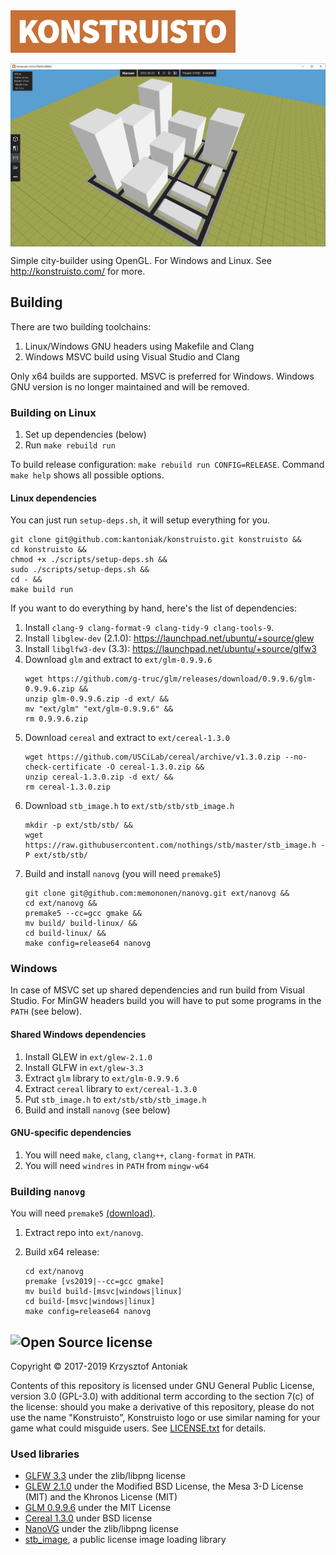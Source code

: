 <img src="graphics/konstruisto.png" width="360"/>

<p align="center">
  <img src="readme/screenshot.png" align="center" alt="Project preview" />
</p>

Simple city-builder using OpenGL. For Windows and Linux. See http://konstruisto.com/ for more.

## Building

There are two building toolchains:

1. Linux/Windows GNU headers using Makefile and Clang
1. Windows MSVC build using Visual Studio and Clang

Only x64 builds are supported. MSVC is preferred for Windows. Windows GNU version is no longer maintained and will be removed.

### Building on Linux

1. Set up dependencies (below)
1. Run `make rebuild run`

To build release configuration: `make rebuild run CONFIG=RELEASE`. Command `make help` shows all possible options.

#### Linux dependencies

You can just run `setup-deps.sh`, it will setup everything for you.

    git clone git@github.com:kantoniak/konstruisto.git konstruisto &&
    cd konstruisto &&
    chmod +x ./scripts/setup-deps.sh &&
    sudo ./scripts/setup-deps.sh &&
    cd - &&
    make build run

If you want to do everything by hand, here's the list of dependencies:

1. Install `clang-9 clang-format-9 clang-tidy-9 clang-tools-9`.
1. Install `libglew-dev` (2.1.0): https://launchpad.net/ubuntu/+source/glew
1. Install `libglfw3-dev` (3.3): https://launchpad.net/ubuntu/+source/glfw3
1. Download `glm` and extract to `ext/glm-0.9.9.6`
    ```
    wget https://github.com/g-truc/glm/releases/download/0.9.9.6/glm-0.9.9.6.zip &&
    unzip glm-0.9.9.6.zip -d ext/ &&
    mv "ext/glm" "ext/glm-0.9.9.6" &&
    rm 0.9.9.6.zip
    ```
1. Download `cereal` and extract to `ext/cereal-1.3.0`
    ```
    wget https://github.com/USCiLab/cereal/archive/v1.3.0.zip --no-check-certificate -O cereal-1.3.0.zip &&
    unzip cereal-1.3.0.zip -d ext/ &&
    rm cereal-1.3.0.zip
    ```
1. Download `stb_image.h` to `ext/stb/stb/stb_image.h`
    ```
    mkdir -p ext/stb/stb/ &&
    wget https://raw.githubusercontent.com/nothings/stb/master/stb_image.h -P ext/stb/stb/
    ```
1. Build and install `nanovg` (you will need `premake5`)
    ```
    git clone git@github.com:memononen/nanovg.git ext/nanovg &&
    cd ext/nanovg &&
    premake5 --cc=gcc gmake &&
    mv build/ build-linux/ &&
    cd build-linux/ &&
    make config=release64 nanovg
    ```

### Windows

In case of MSVC set up shared dependencies and run build from Visual Studio. For MinGW headers build you will have to put some programs in the `PATH` (see below).

#### Shared Windows dependencies

1. Install GLEW in `ext/glew-2.1.0`
1. Install GLFW in `ext/glew-3.3`
1. Extract `glm` library to `ext/glm-0.9.9.6`
1. Extract `cereal` library to `ext/cereal-1.3.0`
1. Put `stb_image.h` to `ext/stb/stb/stb_image.h`
1. Build and install `nanovg` (see below)

#### GNU-specific dependencies

1. You will need `make`, `clang`, `clang++`, `clang-format` in `PATH`.
1. You will need `windres` in `PATH` from `mingw-w64`

### Building `nanovg`

You will need `premake5` [(download)](https://premake.github.io/download.html).

1. Extract repo into `ext/nanovg`.
1. Build x64 release:

    ```
    cd ext/nanovg
    premake [vs2019|--cc=gcc gmake]
    mv build build-[msvc|windows|linux]
    cd build-[msvc|windows|linux]
    make config=release64 nanovg
    ```

## <img src="https://opensource.org/files/osi_symbol.png" height="20" alt="Open Source" /> license

Copyright &copy; 2017-2019 Krzysztof Antoniak

Contents of this repository is licensed under GNU General Public License, version 3.0 (GPL-3.0) with additional term according to the section 7(c) of the license: should you make a derivative of this repository, please do not use the name "Konstruisto", Konstruisto logo or use similar naming for your game what could misguide users. See [LICENSE.txt](LICENSE.txt) for details.

### Used libraries

* [GLFW 3.3](http://www.glfw.org/) under the zlib/libpng license
* [GLEW 2.1.0](http://glew.sourceforge.net/) under the Modified BSD License, the Mesa 3-D License (MIT) and the Khronos License (MIT)
* [GLM 0.9.9.6](http://glm.g-truc.net/0.9.9.6/index.html) under the MIT License
* [Cereal 1.3.0](http://uscilab.github.io/cereal/) under BSD license
* [NanoVG](https://github.com/memononen/nanovg) under the zlib/libpng license
* [stb_image](https://github.com/nothings/stb/blob/master/stb_image.h), a public license image loading library
